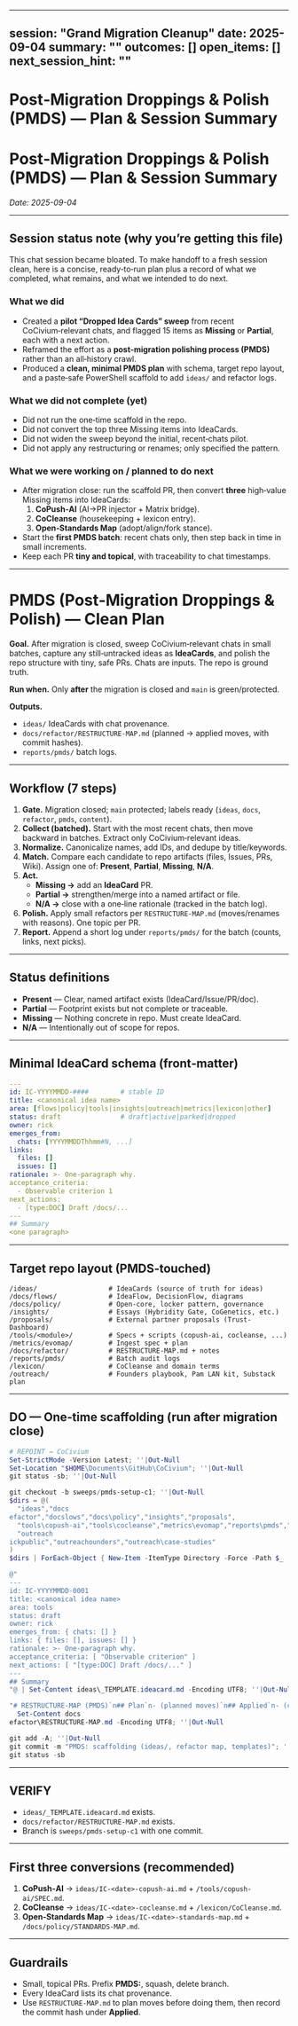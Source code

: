 <!-- status: stub; target: 150+ words -->
---
session: "Grand Migration Cleanup"
date: 2025-09-04
summary: ""
outcomes: []
open_items: []
next_session_hint: ""
---

# Post‑Migration Droppings & Polish (PMDS) — Plan & Session Summary

# Post‑Migration Droppings & Polish (PMDS) — Plan & Session Summary
*Date: 2025-09-04*

---

## Session status note (why you’re getting this file)
This chat session became bloated.  To make handoff to a fresh session clean, here is a concise, ready‑to‑run plan plus a record of what we completed, what remains, and what we intended to do next.

### What we did
- Created a **pilot “Dropped Idea Cards” sweep** from recent CoCivium‑relevant chats, and flagged 15 items as **Missing** or **Partial**, each with a next action.  
- Reframed the effort as a **post‑migration polishing process (PMDS)** rather than an all‑history crawl.  
- Produced a **clean, minimal PMDS plan** with schema, target repo layout, and a paste‑safe PowerShell scaffold to add `ideas/` and refactor logs.  

### What we did not complete (yet)
- Did not run the one‑time scaffold in the repo.  
- Did not convert the top three Missing items into IdeaCards.  
- Did not widen the sweep beyond the initial, recent‑chats pilot.  
- Did not apply any restructuring or renames; only specified the pattern.  

### What we were working on / planned to do next
- After migration close: run the scaffold PR, then convert **three** high‑value Missing items into IdeaCards:  
  1) **CoPush‑AI** (AI→PR injector + Matrix bridge).  
  2) **CoCleanse** (housekeeping + lexicon entry).  
  3) **Open‑Standards Map** (adopt/align/fork stance).  
- Start the **first PMDS batch**: recent chats only, then step back in time in small increments.  
- Keep each PR **tiny and topical**, with traceability to chat timestamps.

---

# PMDS (Post‑Migration Droppings & Polish) — Clean Plan

**Goal.** After migration is closed, sweep CoCivium‑relevant chats in small batches, capture any still‑untracked ideas as **IdeaCards**, and polish the repo structure with tiny, safe PRs.  Chats are inputs.  The repo is ground truth.

**Run when.** Only **after** the migration is closed and `main` is green/protected.

**Outputs.**  
- `ideas/` IdeaCards with chat provenance.  
- `docs/refactor/RESTRUCTURE-MAP.md` (planned → applied moves, with commit hashes).  
- `reports/pmds/` batch logs.

---

## Workflow (7 steps)

1) **Gate.** Migration closed; `main` protected; labels ready (`ideas`, `docs`, `refactor`, `pmds`, `content`).  
2) **Collect (batched).** Start with the most recent chats, then move backward in batches.  Extract only CoCivium‑relevant ideas.  
3) **Normalize.** Canonicalize names, add IDs, and dedupe by title/keywords.  
4) **Match.** Compare each candidate to repo artifacts (files, Issues, PRs, Wiki).  Assign one of: **Present**, **Partial**, **Missing**, **N/A**.  
5) **Act.**  
   - **Missing →** add an **IdeaCard** PR.  
   - **Partial →** strengthen/merge into a named artifact or file.  
   - **N/A →** close with a one‑line rationale (tracked in the batch log).  
6) **Polish.** Apply small refactors per `RESTRUCTURE-MAP.md` (moves/renames with reasons).  One topic per PR.  
7) **Report.** Append a short log under `reports/pmds/` for the batch (counts, links, next picks).

---

## Status definitions

- **Present** — Clear, named artifact exists (IdeaCard/Issue/PR/doc).  
- **Partial** — Footprint exists but not complete or traceable.  
- **Missing** — Nothing concrete in repo.  Must create IdeaCard.  
- **N/A** — Intentionally out of scope for repos.

---

## Minimal IdeaCard schema (front‑matter)

```yaml
---
id: IC-YYYYMMDD-####        # stable ID
title: <canonical idea name>
area: [flows|policy|tools|insights|outreach|metrics|lexicon|other]
status: draft               # draft|active|parked|dropped
owner: rick
emerges_from:
  chats: [YYYYMMDDThhmm#N, ...]
links:
  files: []
  issues: []
rationale: >- One-paragraph why.
acceptance_criteria:
  - Observable criterion 1
next_actions:
  - [type:DOC] Draft /docs/...
---
## Summary
<one paragraph>
```

---

## Target repo layout (PMDS‑touched)

```
/ideas/                  # IdeaCards (source of truth for ideas)
/docs/flows/             # IdeaFlow, DecisionFlow, diagrams
/docs/policy/            # Open-core, locker pattern, governance
/insights/               # Essays (Hybridity Gate, CoGenetics, etc.)
/proposals/              # External partner proposals (Trust-Dashboard)
/tools/<module>/         # Specs + scripts (copush-ai, cocleanse, ...)
/metrics/evomap/         # Ingest spec + plan
/docs/refactor/          # RESTRUCTURE-MAP.md + notes
/reports/pmds/           # Batch audit logs
/lexicon/                # CoCleanse and domain terms
/outreach/               # Founders playbook, Pam LAN kit, Substack plan
```

---

## DO — One‑time scaffolding (run after migration close)

```powershell
# REPOINT → CoCivium
Set-StrictMode -Version Latest; ''|Out-Null
Set-Location "$HOME\Documents\GitHub\CoCivium"; ''|Out-Null
git status -sb; ''|Out-Null

git checkout -b sweeps/pmds-setup-c1; ''|Out-Null
$dirs = @(
  "ideas","docsefactor","docslows","docs\policy","insights","proposals",
  "tools\copush-ai","tools\cocleanse","metrics\evomap","reports\pmds","lexicon",
  "outreachickpublic","outreachounders","outreach\case-studies"
)
$dirs | ForEach-Object { New-Item -ItemType Directory -Force -Path $_ | Out-Null }; ''|Out-Null

@"
---
id: IC-YYYYMMDD-0001
title: <canonical idea name>
area: tools
status: draft
owner: rick
emerges_from: { chats: [] }
links: { files: [], issues: [] }
rationale: >- One-paragraph why.
acceptance_criteria: [ "Observable criterion" ]
next_actions: [ "[type:DOC] Draft /docs/..." ]
---
## Summary
"@ | Set-Content ideas\_TEMPLATE.ideacard.md -Encoding UTF8; ''|Out-Null

"# RESTRUCTURE-MAP (PMDS)`n## Plan`n- (planned moves)`n## Applied`n- (commit-hash — move — reason)" |
  Set-Content docsefactor\RESTRUCTURE-MAP.md -Encoding UTF8; ''|Out-Null

git add -A; ''|Out-Null
git commit -m "PMDS: scaffolding (ideas/, refactor map, templates)"; ''|Out-Null
git status -sb
```

---

## VERIFY

- `ideas/_TEMPLATE.ideacard.md` exists.  
- `docs/refactor/RESTRUCTURE-MAP.md` exists.  
- Branch is `sweeps/pmds-setup-c1` with one commit.

---

## First three conversions (recommended)

1) **CoPush‑AI** → `ideas/IC-<date>-copush-ai.md` + `/tools/copush-ai/SPEC.md`.  
2) **CoCleanse** → `ideas/IC-<date>-cocleanse.md` + `/lexicon/CoCleanse.md`.  
3) **Open‑Standards Map** → `ideas/IC-<date>-standards-map.md` + `/docs/policy/STANDARDS-MAP.md`.

---

## Guardrails

- Small, topical PRs.  Prefix **PMDS:**, squash, delete branch.  
- Every IdeaCard lists its chat provenance.  
- Use `RESTRUCTURE-MAP.md` to plan moves before doing them, then record the commit hash under **Applied**.

